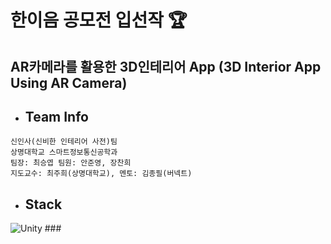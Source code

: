 한이음 공모전 입선작 :trophy:
===
AR카메라를 활용한 3D인테리어 App (3D Interior App Using AR Camera)
---
* ## Team Info
```
신인사(신비한 인테리어 사전)팀
상명대학교 스마트정보통신공학과 
팀장: 최승엽 팀원: 안준영, 장찬희 
지도교수: 최주희(상명대학교), 멘토: 김종필(버넥트)
```
* ## Stack
<img alt="Unity" src ="https://img.shields.io/badge/Unity-ffffff.svg?&style=for-the-badge&logo=unity&logoColor=black"/>
### 
